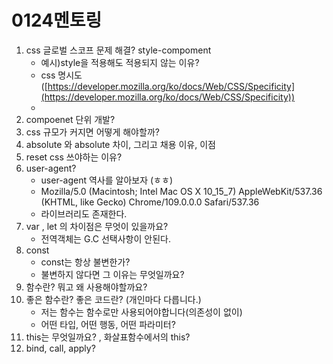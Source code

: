 # 0124멘토링

1. css 글로벌 스코프 문제 해결? style-compoment
    - 예시)style을 적용해도 적용되지 않는 이유?
    - css 명시도 ([https://developer.mozilla.org/ko/docs/Web/CSS/Specificity](https://developer.mozilla.org/ko/docs/Web/CSS/Specificity))
    - 
2. compoenet 단위 개발?
3. css 규모가 커지면 어떻게 해야할까?
4. absolute 와 absolute 차이, 그리고 채용 이유, 이점
5. reset css 쓰야하는 이유?
6. user-agent?
    - user-agent 역사를 알아보자 (ㅎㅎ)
    - Mozilla/5.0 (Macintosh; Intel Mac OS X 10_15_7) AppleWebKit/537.36 (KHTML, like Gecko) Chrome/109.0.0.0 Safari/537.36
    - 라이브러리도 존재한다.
7. var , let 의 차이점은 무엇이 있을까요?
    - 전역객체는 G.C 선택사항이 안된다.
8. const
    - const는 항상 불변한가?
    - 불변하지 않다면 그 이유는 무엇일까요?
9. 함수란? 뭐고 왜 사용해야할까요?
10. 좋은 함수란? 좋은 코드란? (개인마다 다릅니다.)
    - 저는 함수는 함수로만 사용되어야합니다(의존성이 없이)
    - 어떤 타입, 어떤 행동, 어떤 파라미터?
11. this는 무엇일까요? , 화살표함수에서의 this?
12. bind, call, apply?